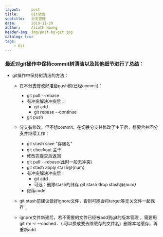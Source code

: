 ```yaml
---
layout:     post
title:      Git总结
subtitle:   分支管理
date:       2019-11-29
author:     Alioth Huang
header-img: img/post-bg-git.jpg
catalog: true
tags:
    - Git
---
```


### 最近对git操作中保持commit树清洁以及其他细节进行了总结：

- git操作中保持树清洁的方法：

    - 在本分支修改好准备push前(已经commit)：
        - git pull --rebase
        - 有冲突解决冲突后：
            - git add .
            - git rebase --continue
        - git push

    - 分支有修改，但不想commit，在切换分支并修改了主干后，想要合并回分支并继续工作：
        - git stash save "存储名"
        - git checkout 主干
        - 修改完提交后返回
        - git pull --rebase(此时一般无冲突)
        - git stash apply stash@{num}
        - 有冲突解决冲突后：
            - git add .
            - 可选：删除stash的储存 git stash drop stash@{num}
        - 继续code

    - git stash前建议做好ignore文件，否则可能会将target等无关文件一起保存；
    
    - ignore文件新建后，若不需要的文件已经被add到git的版本管理 ，需要用git rm -r --cached .（.可以换成要去除缓存的文件名）删除本地缓存，再重新add